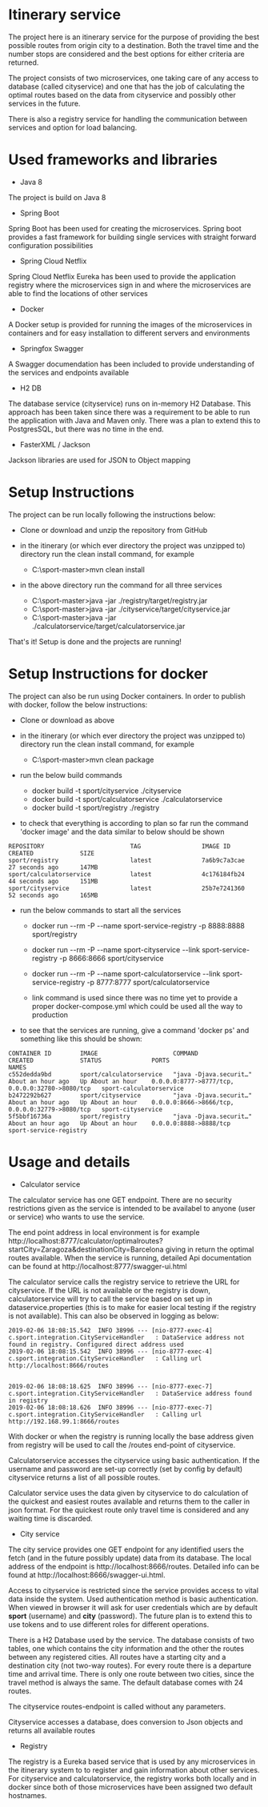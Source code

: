 # Itinerary service

The project here is an itinerary service for the purpose of providing the best possible routes from origin city to a destination. Both the travel time and the number stops are considered and the best options for either criteria are returned.

The project consists of two microservices, one taking care of any access to database (called cityservice) and one that has the job of calculating the optimal routes based on the data from cityservice and possibly other services in the future.

There is also a registry service for handling the communication between services and option for load balancing.

# Used frameworks and libraries

- Java 8

The project is build on Java 8

- Spring Boot

Spring Boot has been used for creating the microservices. Spring boot provides a fast framework for building single services with straight forward configuration possibilities

- Spring Cloud Netflix

Spring Cloud Netflix Eureka has been used to provide the application registry where the microservices sign in and where the microservices are able to find the locations of other services

- Docker

A Docker setup is provided for running the images of the microservices in containers and for easy installation to different servers and environments

- Springfox Swagger

A Swagger documendation has been included to provide understanding of the services and endpoints available

- H2 DB

The database service (cityservice) runs on in-memory H2 Database. This approach has been taken since there was a requirement to be able to run the application with Java and Maven only. There was a plan to extend this to PostgresSQL, but there was no time in the end.

- FasterXML / Jackson

Jackson libraries are used for JSON to Object mapping

# Setup Instructions

The project can be run locally following the instructions below:

- Clone or download and unzip the repository from GitHub

- in the itinerary (or which ever directory the project was unzipped to) directory run the clean install command, for example
  - C:\sport-master>mvn clean install
  
- in the above directory run the command for all three services
  - C:\sport-master>java -jar ./registry/target/registry.jar
  - C:\sport-master>java -jar ./cityservice/target/cityservice.jar
  - C:\sport-master>java -jar ./calculatorservice/target/calculatorservice.jar
  
That's it! Setup is done and the projects are running!

# Setup Instructions for docker

The project can also be run using Docker containers. In order to publish with docker, follow the below instructions:

- Clone or download as above

- in the itinerary (or which ever directory the project was unzipped to) directory run the clean install command, for example
  - C:\sport-master>mvn clean package
  
- run the below build commands
  - docker build -t sport/cityservice ./cityservice
  - docker build -t sport/calculatorservice ./calculatorservice
  - docker build -t sport/registry ./registry
  
- to check that everything is according to plan so far run the command 'docker image' and the data similar to below should be shown

```
REPOSITORY                        TAG                 IMAGE ID            CREATED             SIZE
sport/registry                    latest              7a6b9c7a3cae        27 seconds ago      147MB
sport/calculatorservice           latest              4c176184fb24        44 seconds ago      151MB
sport/cityservice                 latest              25b7e7241360        52 seconds ago      165MB
```

- run the below commands to start all the services
  - docker run --rm -P --name sport-service-registry -p 8888:8888 sport/registry
  - docker run --rm -P --name sport-cityservice --link sport-service-registry -p 8666:8666 sport/cityservice
  - docker run --rm -P --name sport-calculatorservice --link sport-service-registry -p 8777:8777 sport/calculatorservice
  
  - link command is used since there was no time yet to provide a proper docker-compose.yml which could be used all the way to production
  
- to see that the services are running, give a command 'docker ps' and something like this should be shown:

```
CONTAINER ID        IMAGE                     COMMAND                  CREATED             STATUS              PORTS                                             NAMES
c552dedda9bd        sport/calculatorservice   "java -Djava.securit…"   About an hour ago   Up About an hour    0.0.0.0:8777->8777/tcp, 0.0.0.0:32780->8080/tcp   sport-calculatorservice
b2472292b627        sport/cityservice         "java -Djava.securit…"   About an hour ago   Up About an hour    0.0.0.0:8666->8666/tcp, 0.0.0.0:32779->8080/tcp   sport-cityservice
5f5bbf16736a        sport/registry            "java -Djava.securit…"   About an hour ago   Up About an hour    0.0.0.0:8888->8888/tcp                            sport-service-registry

```

# Usage and details

- Calculator service

The calculator service has one GET endpoint. There are no security restrictions given as the service is intended to be availabel to anyone (user or service) who wants to use the service.

The end point address in local environment is for example http://localhost:8777/calculator/optimalroutes?startCity=Zaragoza&destinationCity=Barcelona giving in return the optimal routes available. When the service is running, detailed Api documentation can be found at http://localhost:8777/swagger-ui.html

The calculator service calls the registry service to retrieve the URL for cityservice. If the URL is not available or the registry is down, calculatorservice will try to call the service based on set up in dataservice.properties (this is to make for easier local testing if the registry is not available). This can also be observed in logging as below:

```
2019-02-06 18:08:15.542  INFO 38996 --- [nio-8777-exec-4] c.sport.integration.CityServiceHandler   : DataService address not found in registry. Configured direct address used
2019-02-06 18:08:15.542  INFO 38996 --- [nio-8777-exec-4] c.sport.integration.CityServiceHandler   : Calling url http://localhost:8666/routes


2019-02-06 18:08:18.625  INFO 38996 --- [nio-8777-exec-7] c.sport.integration.CityServiceHandler   : DataService address found in registry
2019-02-06 18:08:18.626  INFO 38996 --- [nio-8777-exec-7] c.sport.integration.CityServiceHandler   : Calling url http://192.168.99.1:8666/routes
```


With docker or when the registry is running locally the base address given from registry will be used to call the /routes end-point of cityservice.

Calculatorservice accesses the cityservice using basic authentication. If the username and password are set-up correctly (set by config by default) cityservice returns a list of all possible routes.

Calculator service uses the data given by cityservice to do calculation of the quickest and easiest routes available and returns them to the caller in json format. For the quickest route only travel time is considered and any waiting time is discarded.

- City service

The city service provides one GET endpoint for any identified users the fetch (and in the future possibly update) data from its database. The local address of the endpoint is http://localhost:8666/routes. Detailed info can be found at http://localhost:8666/swagger-ui.html.

Access to cityservice is restricted since the service provides access to vital data inside the system. Used authentication method is basic authentication. When viewed in browser it will ask for user credentials which are by default **sport** (username) and **city** (password). The future plan is to extend this to use tokens and to use different roles for different operations.

There is a H2 Database used by the service. The database consists of two tables, one which contains the city information and the other the routes between any registered cities. All routes have a starting city and a destination city (not two-way routes). For every route there is a departure time and arrival time. There is only one route between two cities, since the travel method is always the same. The default database comes with 24 routes.

The cityservice routes-endpoint is called without any parameters.

Cityservice accesses a database, does conversion to Json objects and returns all available routes
  
- Registry

The registry is a Eureka based service that is used by any microservices in the itinerary system to to register and gain information about other services. For cityservice and calculatorservice, the registry works both locally and in docker since both of those microservices have been assigned two default hostnames.
